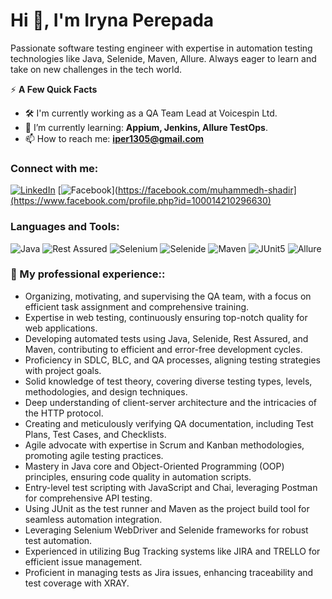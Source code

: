 # Hi 👋, I'm Iryna Perepada

Passionate software testing engineer with expertise in automation testing technologies like Java, Selenide, Maven, Allure. Always eager to learn and take on new challenges in the tech world.


⚡ **A Few Quick Facts**

- 🛠️ I'm currently working as a QA Team Lead at Voicespin Ltd.
- 🧠 I’m currently learning: **Appium, Jenkins, Allure TestOps**.
- 📫 How to reach me: **iper1305@gmail.com**

### Connect with me:
[![LinkedIn](https://img.shields.io/badge/LinkedIn-0077B5?style=for-the-badge&logo=linkedin&logoColor=white)](https://www.linkedin.com/in/perepada/)
[![Facebook](https://img.shields.io/badge/Facebook-1877F2?style=for-the-badge&logo=facebook&logoColor=white)](https://facebook.com/muhammedh-shadir](https://www.facebook.com/profile.php?id=100014210296630)

### Languages and Tools:
![Java](https://img.shields.io/badge/Java-ED8B00?style=for-the-badge&logo=java&logoColor=white)
![Rest Assured](https://img.shields.io/badge/Rest%20Assured-4CAF50?style=for-the-badge&logo=rest-assured&logoColor=white)
![Selenium](https://img.shields.io/badge/Selenium-43B02A?style=for-the-badge&logo=selenium&logoColor=white)
![Selenide](https://img.shields.io/badge/Selenide-39AF45?style=for-the-badge&logo=selenide&logoColor=white)
![Maven](https://img.shields.io/badge/Maven-C71A36?style=for-the-badge&logo=apache-maven&logoColor=white)
![JUnit5](https://img.shields.io/badge/JUnit5-25A162?style=for-the-badge&logo=junit5&logoColor=white)
![Allure](https://img.shields.io/badge/Allure-6236FF?style=for-the-badge&logo=allure&logoColor=white)

### 💼 My professional experience::
* Organizing, motivating, and supervising the QA team, with a focus on efficient task assignment and comprehensive training.
* Expertise in web testing, continuously ensuring top-notch quality for web applications.
* Developing automated tests using Java, Selenide, Rest Assured, and Maven, contributing to efficient and error-free development cycles.
* Proficiency in SDLC, BLC, and QA processes, aligning testing strategies with project goals.
* Solid knowledge of test theory, covering diverse testing types, levels, methodologies, and design techniques.
* Deep understanding of client-server architecture and the intricacies of the HTTP protocol.
* Creating and meticulously verifying QA documentation, including Test Plans, Test Cases, and Checklists.
* Agile advocate with expertise in Scrum and Kanban methodologies, promoting agile testing practices.
* Mastery in Java core and Object-Oriented Programming (OOP) principles, ensuring code quality in automation scripts.
* Entry-level test scripting with JavaScript and Chai, leveraging Postman for comprehensive API testing.
* Using JUnit as the test runner and Maven as the project build tool for seamless automation integration.
* Leveraging Selenium WebDriver and Selenide frameworks for robust test automation.
* Experienced in utilizing Bug Tracking systems like JIRA and TRELLO for efficient issue management.
* Proficient in managing tests as Jira issues, enhancing traceability and test coverage with XRAY.

